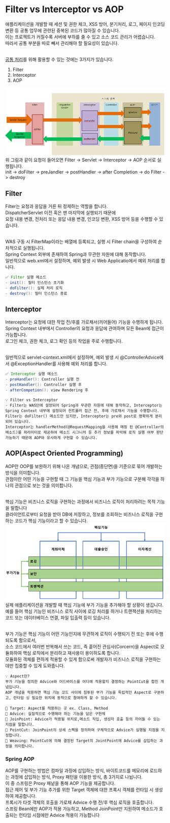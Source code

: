 # Filter vs Interceptor vs AOP

애플리케이션을 개발할 때 세션 및 권한 체크, XSS 방어, 분기처리, 로그, 페이지 인코딩 변환 등 공통 업무에 관련된 중복된 코드가 많아질 수 있습니다. <br>
이는 프로젝트가 커질수록 서버에 부하를 줄 수 있고 소스 코드 관리가 어렵습니다. <br>
따라서 공통 부분을 따로 빼서 관리해야 할 필요성이 있습니다. <br><br>

[공통 처리](https://goddaehee.tistory.com/154)를 위해 활용할 수 있는 것에는 3가지가 있습니다. <br>

1. Filter
2. Interceptor
3. AOP

<img src="./img/filter.jpeg" width="700"><br>
위 그림과 같이 요청이 들어오면 Filter -> Servlet -> Interceptor -> AOP 순서로 실행됩니다. <br>
init -> doFilter -> preJandler -> postHandler -> after Completion -> do Filter -> destroy<br>

## Filter

Filter는 요청과 응답을 거른 뒤 정제하는 역할을 합니다. <br>
DispatcherServlet 이전 혹은 맨 마지막에 실행되기 때문에 <br>
요청 내용 변경, 전처리 또는 응답 내용 변경, 인코딩 변환, XSS 방어 등을 수행할 수 있습니다. <br><br>

WAS 구동 시 FilterMap이라는 배열에 등록되고, 실행 시 Filter chain을 구성하여 순차적으로 실행됩니다. <br>
Spring Context 외부에 존재하여 Spring과 무관한 자원에 대해 동작합니다. <br>
일반적으로 web.xml에서 설정하며, 예외 발생 시 Web Applicatio에서 예외 처리를 합니다. <br>

```java
✅ Filter 실행 메소드
- init(): 필터 인스턴스 초기화
- doFilter(): 실제 처리 로직
- destroy(): 필터 인스턴스 종료
```

## Interceptor

Interceptor는 요청에 대한 작업 전/후를 가로채서(끼어들어) 기능을 수행하게 됩니다. <br>
Spring Context 내부에서 Controller의 요청과 응답에 관여하며 모든 Bean에 접근이 가능합니다. <br>
로그인 체크, 권한 체크, 로그 확인 등의 작업을 주로 수행합니다. <br><br>

일반적으로 servlet-context.xml에서 설정하며, 예외 발생 시 @ControllerAdvice에서 @ExceptionHandler를 사용해 예외 처리를 합니다. <br>

```java
✅ Interceptor 실행 메소드
- preHandler(): Controller 실행 전
- postHandler(): Controller 실행 후
- afterCompetion(): view Rendering 후
```

```
💡 Filter vs Interceptor
- Filter는 WAS단에 설정되어 Spring과 무관한 자원에 대해 동작하고, Interceptor는 Spring Context 내부에 설정되어 컨트롤러 접근 전, 후에 가로채서 기능을 수행합니다.
Filter는 doFilter() 메소드만 있지만, Interceptor는 pre와 post로 명확하게 분리되어 있습니다.
Interceptor는 handlerMethod(@RequestMapping을 사용해 매핑 된 @Controller의 메소드)를 파라미터로 제공하여 메소드 시그니처 등 추가 정보를 파악해 로직 실행 여부 판단 가능하기 때문에 AOP와 유사하게 구현할 수 있습니다.
```

## AOP(Aspect Oriented Programming)

AOP란 OOP를 보완하기 위해 나온 개념으로, 관점(종단면)을 기준으로 묶어 개발하는 방식을 의미합니다. <br>
관점이란 어떤 기능을 구현할 때 그 기능을 핵심 기능과 부가 기능으로 구분해 각각을 하나의 관점으로 보는 것을 의미합니다. <br><br>

핵심 기능은 비즈니스 로직을 구현하는 과정에서 비즈니스 로직이 처리하려는 목적 기능을 말합니다 <br>
클라이언트로부터 요청을 받아 DB에 저장하고, 정보를 조회하는 비즈니스 로직을 구현하는 코드가 핵심 기능이라고 할 수 있습니다. <br>
<img src="./img/aop.png" width="550"><br>
실제 애플리케이션을 개발할 때 핵심 기능에 부가 기능을 추가해야 할 상황이 생깁니다. <br>
예를 들어 핵심 기능인 비즈니스 로직 사이에 로깅 처리를 하거나 트랜잭션을 처리하는 코드 또는 데이터베이스 연결, 파일 입출력 등이 있습니다. <br><br>

부가 기능은 핵심 기능이 어떤 기능인지에 무관하게 로직이 수행되기 전 또는 후에 수행되도록 함으로서,<br>
소스 코드에서 여러번 반복해서 쓰는 코드, 즉 흩어진 관심사(Corcern)을 Aspect로 모듈화하여 핵심 로직에서 분리하고 재사용이 용이하도록 합니다. <br>
모듈화된 객체를 편하게 적용할 수 있게 함으로써 개발자가 비즈니스 로직을 구현하는 데만 집중할 수 있게 도와줍니다. <br>

```
💡 Aspect란?
부가 기능을 정의한 Advice와 어드바이스를 어디에 적용할지 결정하는 PointCut을 합친 개념입니다.
AOP 개념을 적용하면 핵심 기능 코드 사이에 침투된 부가 기능을 독립적인 Aspect로 구분하고, 런타임 싱 필요한 위치에 동적으로 참여하게 할 수 있습니다.

📝 Target: Aspect를 적용하는 곳 ex. Class, Method
📝 Advice: 실질적으로 수행해야 하는 기능을 담은 구현체
📝 JoinPoint: Advice가 적용될 위치로,메소드 직입, 생성자 호출 등의 끼어들 수 있는 지점을 말합니다.
📝 PointCut: JoinPoint의 상세 스펙을 정의하여 구체적으로 Advice가 실행될 지점을 지정합니다.
📝 Weaving: PointCut에 의해 결정된 Target의 JointPoint에 Advice를 삽입하는 과정을 의미합니다.
```

### Spring AOP

AOP를 구현하는 방법은 컴파일 과정에 삽입하는 방식, 바이트코드를 메모리에 로드하는 과정에 삽입하는 방식, Proxy 패턴을 이용한 방식, 총 3가지로 나뉩니다. <br>
이 중 스프링은 Proxy 패넡을 통해 AOP 기능을 제공합니다. <br>
접근 제어 및 부가 기능 추가를 위한 Target 객체에 대한 프록시 객체를 런타임 시 생성하여 제공합니다. <br>
프록시가 타겟 객체의 호출을 가로채 Advice 수행 전/후 핵심 로직을 호출합니다. <br>
스프링 Bean에만 AOP가 적용 가능하고, Method JoinPoint만 지원하여 메소드가 호출되는 런타임 시점에만 Advice 적용이 가능합니다 <br>

